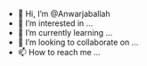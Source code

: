 - 👋 Hi, I’m @Anwarjaballah
- 👀 I’m interested in ...
- 🌱 I’m currently learning ...
- 💞️ I’m looking to collaborate on ...
- 📫 How to reach me ...

<!---
Anwarjaballah/Anwarjaballah is a ✨ special ✨ repository because its `README.md` (this file) appears on your GitHub profile.
You can click the Preview link to take a look at your changes.
--->
